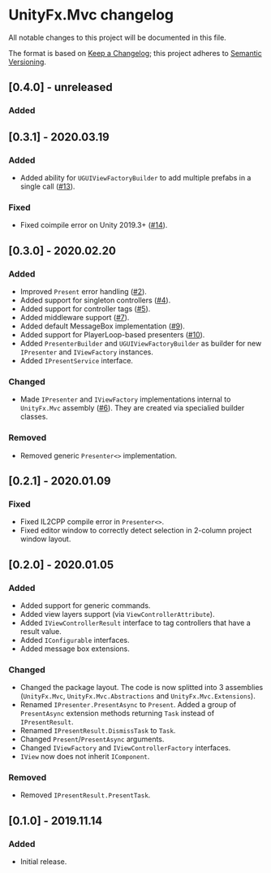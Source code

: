 # UnityFx.Mvc changelog
All notable changes to this project will be documented in this file.

The format is based on [Keep a Changelog](http://keepachangelog.com/); this project adheres to [Semantic Versioning](http://semver.org/).

## [0.4.0] - unreleased

### Added

## [0.3.1] - 2020.03.19

### Added
- Added ability for `UGUIViewFactoryBuilder` to add multiple prefabs in a single call ([#13](https://github.com/Arvtesh/UnityFx.Mvc/issues/13)).

### Fixed
- Fixed coimpile error on Unity 2019.3+ ([#14](https://github.com/Arvtesh/UnityFx.Mvc/issues/14)).

## [0.3.0] - 2020.02.20

### Added
- Improved `Present` error handling ([#2](https://github.com/Arvtesh/UnityFx.Mvc/issues/2)).
- Added support for singleton controllers ([#4](https://github.com/Arvtesh/UnityFx.Mvc/issues/4)).
- Added support for controller tags ([#5](https://github.com/Arvtesh/UnityFx.Mvc/issues/5)).
- Added middleware support ([#7](https://github.com/Arvtesh/UnityFx.Mvc/issues/7)).
- Added default MessageBox implementation ([#9](https://github.com/Arvtesh/UnityFx.Mvc/issues/9)).
- Added support for PlayerLoop-based presenters ([#10](https://github.com/Arvtesh/UnityFx.Mvc/issues/10)).
- Added `PresenterBuilder` and `UGUIViewFactoryBuilder` as builder for new `IPresenter` and `IViewFactory` instances.
- Added `IPresentService` interface.

### Changed
- Made `IPresenter` and `IViewFactory` implementations internal to `UnityFx.Mvc` assembly ([#6](https://github.com/Arvtesh/UnityFx.Mvc/issues/6)). They are created via specialied builder classes.

### Removed
- Removed generic `Presenter<>` implementation.

## [0.2.1] - 2020.01.09

### Fixed
- Fixed IL2CPP compile error in `Presenter<>`.
- Fixed editor window to correctly detect selection in 2-column project window layout.

## [0.2.0] - 2020.01.05

### Added
- Added support for generic commands.
- Added view layers support (via `ViewControllerAttribute`).
- Added `IViewControllerResult` interface to tag controllers that have a result value.
- Added `IConfigurable` interfaces.
- Added message box extensions.

### Changed
- Changed the package layout. The code is now splitted into 3 assemblies (`UnityFx.Mvc`, `UnityFx.Mvc.Abstractions` and `UnityFx.Mvc.Extensions`).
- Renamed `IPresenter.PresentAsync` to `Present`. Added a group of `PresentAsync` extension methods returning `Task` instead of `IPresentResult`.
- Renamed `IPresentResult.DismissTask` to `Task`.
- Changed `Present`/`PresentAsync` arguments.
- Changed `IViewFactory` and `IViewControllerFactory` interfaces.
- `IView` now does not inherit `IComponent`.

### Removed
- Removed `IPresentResult.PresentTask`.

## [0.1.0] - 2019.11.14

### Added
- Initial release.

